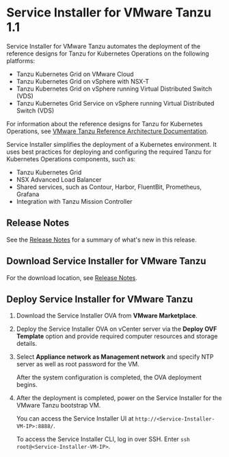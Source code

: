 # Service Installer for VMware Tanzu 1.1

Service Installer for VMware Tanzu automates the deployment of the reference designs for Tanzu for Kubernetes Operations on the following platforms:

- Tanzu Kubernetes Grid on VMware Cloud
- Tanzu Kubernetes Grid on vSphere with NSX-T
- Tanzu Kubernetes Grid on vSphere running Virtual Distributed Switch (VDS)
- Tanzu Kubernetes Grid Service on vSphere running Virtual Distributed Switch (VDS)

For information about the reference designs for Tanzu for Kubernetes Operations, see [VMware Tanzu Reference Architecture Documentation](https://docs.vmware.com/en/VMware-Tanzu-Reference-Architecture/index.html).

Service Installer simplifies the deployment of a Kubernetes environment. It uses best practices for deploying and configuring the required Tanzu for Kubernetes Operations components, such as:

- Tanzu Kubernetes Grid
- NSX Advanced Load Balancer
- Shared services, such as Contour, Harbor, FluentBit, Prometheus, Grafana
- Integration with Tanzu Mission Controller

## Release Notes
See the [Release Notes](WhatsNew.md) for a summary of what's new in this release.

## Download Service Installer for VMware Tanzu
For the download location, see [Release Notes](WhatsNew.md).

## Deploy Service Installer for VMware Tanzu
1. Download the Service Installer OVA from **VMware Marketplace**.
2. Deploy the Service Installer OVA on vCenter server via the **Deploy OVF Template** option and provide required computer resources and storage details.
3. Select **Appliance network as Management network** and specify NTP server as well as root password for the VM.

   After the system configuration is completed, the OVA deployment begins.

4. After the deployment is completed, power on the Service Installer for the VMware Tanzu bootstrap VM.

   You can access the Service Installer UI at `http://<Service-Installer-VM-IP>:8888/`.

   To access the Service Installer CLI, log in over SSH. Enter `ssh root@<Service-Installer-VM-IP>`.
